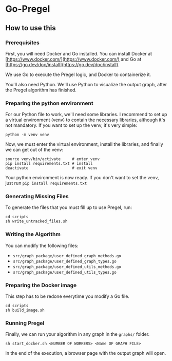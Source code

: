 # Go-Pregel



## How to use this

### Prerequisites

First, you will need Docker and Go installed. You can install Docker at [https://www.docker.com/](https://www.docker.com/) and Go at [https://go.dev/doc/install](https://go.dev/doc/install).

We use Go to execute the Pregel logic, and Docker to containerize it.

You'll also need Python. We'll use Python to visualize the output graph, after the Pregel algorithm has finished.

### Preparing the python environment

For our Python file to work, we'll need some libraries. I recommend to set up a virtual environment (venv) to contain the necessary libraries, although it's not mandatory. If you want to set up the venv, it's very simple:

```
python -m venv venv
```

Now, we must enter the virtual environment, install the libraries, and finally we can get out of the venv:
```
source venv/bin/activate     # enter venv
pip install requirements.txt # install
deactivate                   # exit venv
```

Your python environment is now ready. If you don't want to set the venv, just run `pip install requirements.txt`

### Generating Missing Files

To generate the files that you must fill up to use Pregel, run:
```
cd scripts
sh write_untracked_files.sh
```

### Writing the Algorithm

You can modify the following files:
+ `src/graph_package/user_defined_graph_methods.go`
+ `src/graph_package/user_defined_graph_types.go`
+ `src/graph_package/user_defined_utils_methods.go`
+ `src/graph_package/user_defined_utils_types.go`

### Preparing the Docker image

This step has to be redone everytime you modify a Go file.

```
cd scripts
sh build_image.sh
```

### Running Pregel

Finally, we can run your algorithm in any graph in the `graphs/` folder.

```
sh start_docker.sh <NUMBER OF WORKERS> <Name OF GRAPH FILE>
```
In the end of the execution, a browser page with the output graph will open.